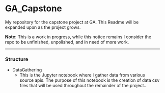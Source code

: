 # GA_Capstone

My repository for the capstone project at GA. This Readme will be expanded upon as the project grows.

**Note:** This is a work in progress, while this notice remains I consider the repo to be unfinished, unpolished, and in need of more work.

----

### Structure

* DataGathering
    * This is the Jupyter notebook where I gather data from various source apis. The purpose of this notebook is the creation of data csv files that will be used throughout the remainder of the project..
